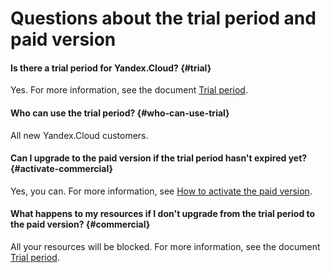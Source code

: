 # Questions about the trial period and paid version

#### Is there a trial period for Yandex.Cloud?  {#trial}

Yes. For more information, see the document [Trial period](../../free-trial/).

#### Who can use the trial period? {#who-can-use-trial}

All new Yandex.Cloud customers.

#### Can I upgrade to the paid version if the trial period hasn't expired yet?  {#activate-commercial}

Yes, you can. For more information, see [How to activate the paid version](../operations/activate-commercial.md).

#### What happens to my resources if I don't upgrade from the trial period to the paid version?  {#commercial}

All your resources will be blocked. For more information, see the document [Trial period](../../free-trial/).

